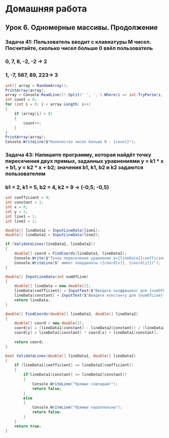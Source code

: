 # Домашняя работа

## Урок 6. Одномерные массивы. Продолжение

### Задача 41: Пользователь вводит с клавиатуры M чисел. Посчитайте, сколько чисел больше 0 ввёл пользователь

### 0, 7, 8, -2, -2 -> 2

### 1, -7, 567, 89, 223-> 3

```C#
int[] array = RandomArray();
PrintArray(array);
array = Console.ReadLine()!.Split(' ', ',').Where(i => int.TryParse(i, out _)).Select(int.Parse).ToArray();
int count = 0;
for (int i = 0; i < array.Length; i++)
{
    if (array[i] > 0)
    {
        count++;
    }
}
PrintArray(array);
Console.WriteLine($"Количество чисел больше 0 - {count}");
```

### Задача 43: Напишите программу, которая найдёт точку пересечения двух прямых, заданных уравнениями y = k1 * x + b1, y = k2 * x + b2; значения b1, k1, b2 и k2 задаются пользователем

### b1 = 2, k1 = 5, b2 = 4, k2 = 9 -> (-0,5; -0,5)

```C#
int coefficient = 0;
int constant = 1;
int x = 0;
int y = 1;
int line1 = 1;
int line2 = 2;

double[] lineData1 = InputLineData(line1);
double[] lineData2 = InputLineData(line2);

if (ValidateLines(lineData1, lineData2))
{
    double[] coord = FindCoords(lineData1, lineData2);
    Console.Write($"Точка пересечения уравнения y={lineData1[coefficient]}*x+{lineData1[constant]} и y={lineData2[coefficient]}*x+{lineData2[constant]} ");
    Console.WriteLine($" имеет координаты ({coord[x]}, {coord[y]})");
}

double[] InputLineData(int numOfLine)
{
    double[] lineData = new double[2];
    lineData[coefficient] = InputText($"Введите коэффициент для {numOfLine} прямой >");
    lineData[constant] = InputText($"Введите константу для {numOfLine} прямой >");
    return lineData;
}

double[] FindCoords(double[] lineData1, double[] lineData2)
{
    double[] coord = new double[2];
    coord[x] = (lineData1[constant] - lineData2[constant]) / (lineData2[coefficient] - lineData1[coefficient]);
    coord[y] = lineData1[constant] * coord[x] + lineData1[constant];
    
    return coord;
}

bool ValidateLines(double[] lineData1, double[] lineData2)
{
    if (lineData1[coefficient] == lineData2[coefficient])
    {
        if(lineData1[constant] == lineData2[constant])
        {
            Console.WriteLine("Прямые совпадают");
            return false;
        }
        else
        {
            Console.WriteLine("Прямые параллельны");
            return false;
        }
    }
    return true;
}
```
